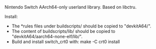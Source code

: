 Nintendo Switch AArch64-only userland library. Based on libctru.

Install:

* The \*rules files under buildscripts/ should be copied to "devkitA64/".
* The content of buildscripts/lib/ should be copied to "devkitA64/aarch64-none-elf/lib/".
* Build and install switch_crt0 with:
  make -C crt0 install